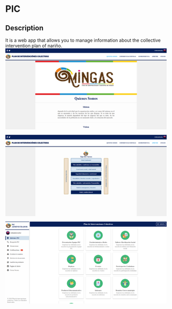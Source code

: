 # PIC
## Description
It is a web app that allows you to manage information about the collective intervention plan of nariño.
![PIC](https://raw.githubusercontent.com/BurbanoJesus/PIC/master/static/img/pic1.PNG)


![PIC](https://raw.githubusercontent.com/BurbanoJesus/PIC/master/static/img/pic2.PNG)


![PIC](https://raw.githubusercontent.com/BurbanoJesus/PIC/master/static/img/pic3.PNG)